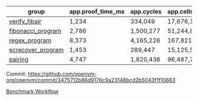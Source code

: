 | group | app.proof_time_ms | app.cycles | app.cells_used | leaf.proof_time_ms | leaf.cycles | leaf.cells_used |
| -- | -- | -- | -- | -- | -- | -- |
| [verify_fibair](https://github.com/openvm-org/openvm/blob/benchmark-results/benchmarks/verify_fibair-3475712b86d9176c9a23148bcd2b5043f1f10663.md) | 1,234 |  334,049 |  17,676,182 |- | - | - |
| [fibonacci_program](https://github.com/openvm-org/openvm/blob/benchmark-results/benchmarks/fibonacci-3475712b86d9176c9a23148bcd2b5043f1f10663.md) | 2,786 |  1,500,277 |  51,244,863 | 3,860 |  1,263,365 |  70,284,416 |
| [regex_program](https://github.com/openvm-org/openvm/blob/benchmark-results/benchmarks/regex-3475712b86d9176c9a23148bcd2b5043f1f10663.md) | 8,373 |  4,165,226 |  167,821,872 | 15,041 |  3,982,098 |  304,556,906 |
| [ecrecover_program](https://github.com/openvm-org/openvm/blob/benchmark-results/benchmarks/ecrecover-3475712b86d9176c9a23148bcd2b5043f1f10663.md) | 1,453 |  289,447 |  15,125,546 | 13,169 |  2,988,656 |  244,253,878 |
| [pairing](https://github.com/openvm-org/openvm/blob/benchmark-results/benchmarks/pairing-3475712b86d9176c9a23148bcd2b5043f1f10663.md) | 4,747 |  1,820,436 |  96,487,767 | 14,121 |  3,267,528 |  273,858,180 |


Commit: https://github.com/openvm-org/openvm/commit/3475712b86d9176c9a23148bcd2b5043f1f10663

[Benchmark Workflow](https://github.com/openvm-org/openvm/actions/runs/14136877992)
